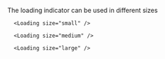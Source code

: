 The loading indicator can be used in different sizes

```react|span-2
  <Loading size="small" />
```

```react|span-2
  <Loading size="medium" />
```

```react|span-2
  <Loading size="large" />
```
